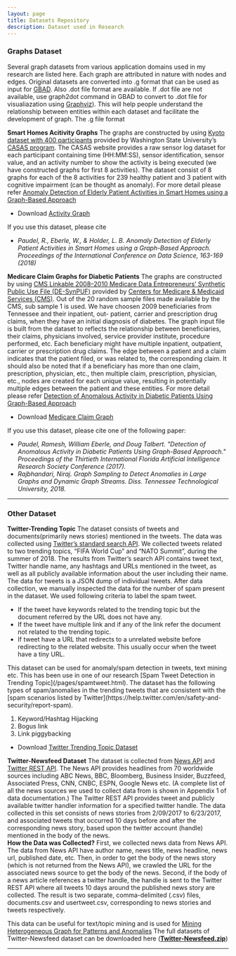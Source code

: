 ```yaml
---
layout: page
title: Datasets Repository
description: Dataset used in Research
---
```


### Graphs Dataset
Several graph datasets from various application domains used in my research are listed here. Each graph are attributed in nature with nodes and edges. Original datasets are converted into .g format that can be used as input for [GBAD](http://users.csc.tntech.edu/~weberle/gbad/). Also .dot file format are available. If .dot file are not available, use graph2dot command in GBAD to convert to .dot file for visualiazation using [Graphviz](http://www.graphviz.org)). This will help people understand the relationship between entities within each dataset and facilitate the development of graph.
The .g file format 

**Smart Homes Acitivity Graphs**
The graphs are constructed by using [Kyoto dataset with 400 participants](http://casas.wsu.edu/datasets/) provided by Washington State University’s [CASAS program](http://casas.wsu.edu). The CASAS website provides a raw sensor log dataset for each participant containing time (HH:MM:SS), sensor identification, sensor value, and an activity number to show the activity is being executed (we have constructed graphs for first 8 activities). The dataset consist of 8 graphs for each of the 8 activities for 239 healthy patient and 3 patient with cognitive impairment (can be thought as anomaly). For more detail please refer [Anomaly Detection of Elderly Patient Activities in Smart Homes using a Graph-Based Approach](https://csce.ucmss.com/cr/books/2018/LFS/CSREA2018/ICD8019.pdf)
<ul>
 <li>Download <a href ="/datasets/smart-home-graphs.zip">Activity Graph</a></li>
</ul>
If you use this dataset, please cite <br/>
<ul>
<li><em>Paudel, R., Eberle, W., & Holder, L. B. Anomaly Detection of Elderly Patient Activities in Smart Homes using a Graph-Based Approach. Proceedings of the International Conference on Data Science, 163-169 (2018)</em>
 </li>
 </ul>

**Medicare Claim Graphs for Diabetic Patients**
The graphs are constructed by using [CMS Linkable 2008–2010 Medicare Data Entrepreneurs’ Synthetic Public Use File (DE-SynPUF)](https://www.cms.gov/Research-Statistics-Data-and-Systems/Downloadable-Public-Use-Files/SynPUFs/DE_Syn_PUF.html) provided by [Centers for Medicare & Medicaid Services (CMS)](https://www.cms.gov). Out of the 20 random sample files made available by the CMS, sub sample 1 is used. We have choosen 2009 beneficiaries from Tennessee and their inpatient, out- patient, carrier and prescription drug claims, when they have an initial diagnosis of diabetes. The graph input file is built from the dataset to reflects the relationship between beneficiaries, their claims, physicians involved, service provider institute, procedure performed, etc. Each beneficiary might have multiple inpatient, outpatient, carrier or prescription drug claims. The edge between a patient and a claim indicates that the patient filed, or was related to, the corresponding claim. It should also be noted that if a beneficiary has more than one claim, prescription, physician, etc., then multiple claim, prescription, physician, etc., nodes are created for each unique value, resulting in potentially multiple edges between the patient and these entities.
For more detail please refer [Detection of Anomalous Activity in Diabetic Patients Using Graph-Based Approach](https://aaai.org/ocs/index.php/FLAIRS/FLAIRS17/paper/view/15455/14978)
<ul>
 <li>Download <a href ="/datasets/diabetic-claim.zip">Medicare Claim Graph</a></li>
</ul>
If you use this dataset, please cite one of the following paper: <br/>
<ul>
<li><em>Paudel, Ramesh, William Eberle, and Doug Talbert. "Detection of Anomalous Activity in Diabetic Patients Using Graph-Based Approach." Proceedings of the Thirtieth International Florida Artificial Intelligence Research Society Conference (2017).</em></li>
<li><em>Rajbhandari, Niraj. Graph Sampling to Detect Anomalies in Large Graphs and Dynamic Graph Streams. Diss. Tennessee Technological University, 2018.</em></li>
</ul>

---

### Other Dataset

**Twitter-Trending Topic**
The dataset consists of tweets and documents(primarily news stories) mentioned in the tweets.
The data was collected using [Twitter’s standard search API](https://dev.twitter.com/rest/public). We
collected tweets related to two trending topics, “FIFA World Cup” and “NATO Summit”, during the summer of 2018. The results from Twitter’s search API contains tweet text, Twitter handle name, any hashtags and URLs mentioned in the tweet, as well as all publicly available information about the user including their name. The data for tweets is a JSON dump of individual tweets. After data collection, we manually inspected the data for the number of spam present in the dataset. We used following criteria to label the spam tweet.
<ul>
<li>If the tweet have keywords related to the trending topic but the document referred by the URL does not have any.</li>
<li>If the tweet have multiple link and if any of the link refer the document not related to the trending topic.</li>
<li>If tweet have a URL that redirects to a unrelated website before redirecting to the related website. This usually occur when the tweet have a tiny URL.</li>
</ul>
This dataset can be used for anomaly/spam detection in tweets, text mining etc. This has been use in one of our research [Spam Tweet Detection in Trending Topic](/pages/spamtweet.html). The dataset has the following types of spam/anomalies in the trending tweets that are consistent with the [spam scenarios listed by Twitter](https://help.twitter.com/en/safety-and-security/report-spam).
<ol>
 <li>Keyword/Hashtag Hijacking</li>
 <li>Bogus link</li>
 <li>Link piggybacking</li>
</ol>
<ul>
 <li>Download <a href ="/datasets/trending-topic.zip">Twitter Trending Topic Dataset</a></li>
</ul>

**Twitter-Newsfeed Dataset**
The dataset is collected from [News API](https://newsapi.org/) and [Twitter REST API](https://dev.twitter.com/rest/public).
The News API provides headlines from 70 worldwide sources including ABC News, BBC,
Bloomberg, Business Insider, Buzzfeed, Associated Press, CNN, CNBC, ESPN, Google News etc.
(A complete list of all the news sources we used to collect data from is shown in Appendix 1 of data documentation.) The
Twitter REST API provides tweet and publicly available twitter handler information for a specified
twitter handle.
The data collected in this set consists of news stories from 2/09/2017 to 6/23/2017, and associated
tweets that occurred 10 days before and after the corresponding news story, based upon the twitter
account (handle) mentioned in the body of the news.  
<b>How the Data was Collected?</b>
First, we collected news data from News API. The data from News API have author name, news
title, news headline, news url, published date, etc. Then, in order to get the body of the news story
(which is not returned from the News API), we crawled the URL for the associated news source
to get the body of the news. Second, if the body of a news article references a twitter handle, the handle is sent to the Twitter REST API where all tweets 10 days around the published news story are collected.
The result is two separate, comma-delimited (.csv) files, documents.csv and usertweet.csv,
corresponding to news stories and tweets respectively.

This data can be useful for text/topic mining and is used for [Mining Heterogeneous Graph for Patterns and Anomalies](https://publish.tntech.edu/index.php/PSRCI/article/view/365)
The full datasets of Twitter-Newsfeed dataset can be downloaded here (**[Twitter-Newsfeed.zip](/datasets/Twitter-Newsfeed.zip)**)

---


